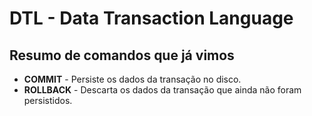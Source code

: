 # DTL - Data Transaction Language

## Resumo de comandos que já vimos

- **COMMIT** - Persiste os dados da transação no disco.
- **ROLLBACK** - Descarta os dados da transação que ainda não foram persistidos.